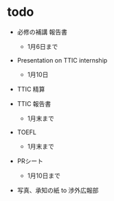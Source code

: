 # todo

- 必修の補講 報告書
  - 1月6日まで
- Presentation on TTIC internship
  - 1月10日

- TTIC 精算
- TTIC 報告書
  - 1月末まで

- TOEFL
  - 1月末まで

- PRシート
  - 1月10日まで

- 写真、承知の紙 to 渉外広報部
